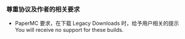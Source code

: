### 尊重协议及作者的相关要求
- PaperMC 要求，在下载 Legacy Downloads 时，给予用户相关的提示 \
   You will receive no support for these builds.
